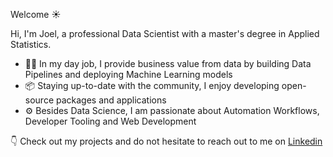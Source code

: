 Welcome ☀️

Hi, I'm Joel, a professional Data Scientist with a master's degree in Applied Statistics.

- 👨‍💻 In my day job, I provide business value from data by building Data Pipelines and deploying Machine Learning models
- 📦 Staying up-to-date with the community, I enjoy developing open-source packages and applications
- ⚙️ Besides Data Science, I am passionate about Automation Workflows, Developer Tooling and Web Development

👇 Check out my projects and do not hesitate to reach out to me on [Linkedin](https://www.linkedin.com/in/joelbeck07)
